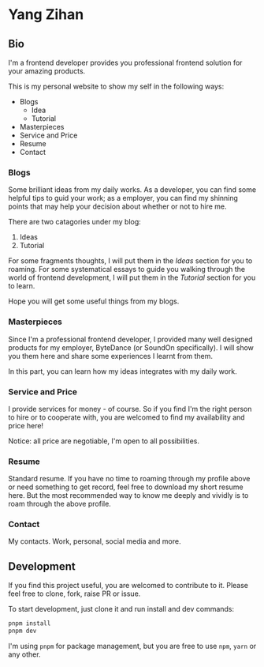 # Yang Zihan

## Bio

I'm a frontend developer provides you professional frontend solution for your amazing products.

This is my personal website to show my self in the following ways:

- Blogs
  - Idea
  - Tutorial
- Masterpieces
- Service and Price
- Resume
- Contact

### Blogs

Some brilliant ideas from my daily works. As a developer, you can find some helpful tips to guid your work; as a employer, you can find my shinning points that may help your decision about whether or not to hire me.

There are two catagories under my blog:

1. Ideas
2. Tutorial

For some fragments thoughts, I will put them in the _Ideas_ section for you to roaming. For some systematical essays to guide you walking through the world of frontend development, I will put them in the _Tutorial_ section for you to learn.

Hope you will get some useful things from my blogs.

### Masterpieces

Since I'm a professional frontend developer, I provided many well designed products for my employer, ByteDance (or SoundOn specifically). I will show you them here and share some experiences I learnt from them.

In this part, you can learn how my ideas integrates with my daily work.

### Service and Price

I provide services for money - of course. So if you find I'm the right person to hire or to cooperate with, you are welcomed to find my availability and price here!

Notice: all price are negotiable, I'm open to all possibilities.

### Resume

Standard resume. If you have no time to roaming through my profile above or need something to get record, feel free to download my short resume here. But the most recommended way to know me deeply and vividly is to roam through the above profile.

### Contact

My contacts. Work, personal, social media and more.

## Development

If you find this project useful, you are welcomed to contribute to it. Please feel free to clone, fork, raise PR or issue.

To start development, just clone it and run install and dev commands:

```bash
pnpm install
pnpm dev
```

I'm using `pnpm` for package management, but you are free to use `npm`, `yarn` or any other.
